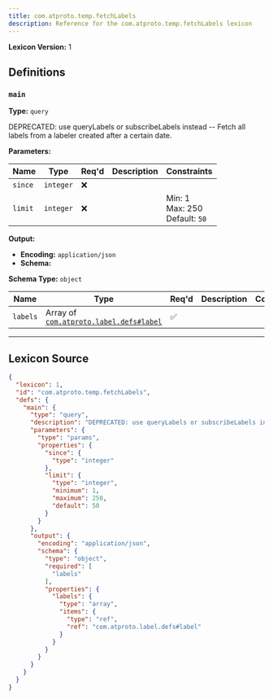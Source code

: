 ```yaml
---
title: com.atproto.temp.fetchLabels
description: Reference for the com.atproto.temp.fetchLabels lexicon
---
```

**Lexicon Version:** 1

## Definitions

<a name="main"></a>
### `main`

**Type:** `query`

DEPRECATED: use queryLabels or subscribeLabels instead -- Fetch all labels from a labeler created after a certain date.

**Parameters:**

| Name | Type | Req'd  | Description | Constraints |
|------|------|----------|-------------|-------------|
| `since` | `integer` | ❌  |  |  |
| `limit` | `integer` | ❌  |  | Min: 1<br/>Max: 250<br/>Default: `50` |
**Output:**

- **Encoding:** `application/json`
- **Schema:**

**Schema Type:** `object`

| Name | Type | Req'd  | Description | Constraints |
|------|------|----------|-------------|-------------|
| `labels` | Array of [`com.atproto.label.defs#label`](/lexicons/com/atproto/label/com-atproto-label-defs#label) | ✅  |  |  |

---

## Lexicon Source
```json
{
  "lexicon": 1,
  "id": "com.atproto.temp.fetchLabels",
  "defs": {
    "main": {
      "type": "query",
      "description": "DEPRECATED: use queryLabels or subscribeLabels instead -- Fetch all labels from a labeler created after a certain date.",
      "parameters": {
        "type": "params",
        "properties": {
          "since": {
            "type": "integer"
          },
          "limit": {
            "type": "integer",
            "minimum": 1,
            "maximum": 250,
            "default": 50
          }
        }
      },
      "output": {
        "encoding": "application/json",
        "schema": {
          "type": "object",
          "required": [
            "labels"
          ],
          "properties": {
            "labels": {
              "type": "array",
              "items": {
                "type": "ref",
                "ref": "com.atproto.label.defs#label"
              }
            }
          }
        }
      }
    }
  }
}
```
